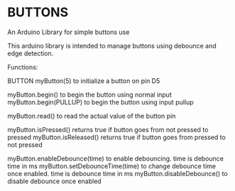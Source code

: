 # BUTTONS
An Arduino Library for simple buttons use

This arduino library is intended to manage buttons using debounce and edge detection.

Functions:

BUTTON myButton(5) to initialize a button on pin D5

myButton.begin() to begin the button using normal input
myButton.begin(PULLUP) to begin the button using input pullup

myButton.read() to read the actual value of the button pin

myButton.isPressed() returns true if button goes from not pressed to pressed
myButton.isReleased() returns true if button goes from pressed to not pressed

myButton.enableDebounce(time) to enable debouncing. time is debounce time in ms
myButton.setDebounceTime(time) to change debounce time once enabled. time is debounce time in ms
myButton.disableDebounce() to disable debounce once enabled
